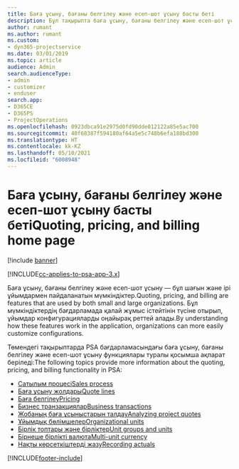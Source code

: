 ```yaml
---
title: Баға ұсыну, бағаны белгілеу және есеп-шот ұсыну басты беті
description: Бұл тақырыпта баға ұсыну, бағаны белгілеу және есеп-шот ұсыну туралы ақпарат беріледі.
author: rumant
ms.author: rumant
ms.custom:
- dyn365-projectservice
ms.date: 03/01/2019
ms.topic: article
audience: Admin
search.audienceType:
- admin
- customizer
- enduser
search.app:
- D365CE
- D365PS
- ProjectOperations
ms.openlocfilehash: 0923dbca91e2975d0fd90dde012122a85e5ac700
ms.sourcegitcommit: 40f68387f594180af64a5e5c748b6efa188bd300
ms.translationtype: HT
ms.contentlocale: kk-KZ
ms.lasthandoff: 05/10/2021
ms.locfileid: "6008948"
---
```

# <a name="quoting-pricing-and-billing-home-page"></a><span data-ttu-id="a776c-103">Баға ұсыну, бағаны белгілеу және есеп-шот ұсыну басты беті</span><span class="sxs-lookup"><span data-stu-id="a776c-103">Quoting, pricing, and billing home page</span></span>

[!include [banner](../includes/psa-now-project-operations.md)]

[!INCLUDE[cc-applies-to-psa-app-3.x](../includes/cc-applies-to-psa-app-3x.md)]

<span data-ttu-id="a776c-104">Баға ұсыну, бағаны белгілеу және есеп-шот ұсыну — бұл шағын және ірі ұйымдармен пайдаланатын мүмкіндіктер.</span><span class="sxs-lookup"><span data-stu-id="a776c-104">Quoting, pricing, and billing are features that are used by both small and large organizations.</span></span> <span data-ttu-id="a776c-105">Бұл мүмкіндіктердің бағдарламада қалай жұмыс істейтінін түсіне отырып, ұйымдар конфигурацияларды оңайырақ реттей алады.</span><span class="sxs-lookup"><span data-stu-id="a776c-105">By understanding how these features work in the application, organizations can more easily customize configurations.</span></span>

<span data-ttu-id="a776c-106">Төмендегі тақырыптарда PSA бағдарламасындағы баға ұсыну, бағаны белгілеу және есеп-шот ұсыну функциялары туралы қосымша ақпарат беріледі:</span><span class="sxs-lookup"><span data-stu-id="a776c-106">The following topics provide more information about the quoting, pricing, and billing functionality in PSA:</span></span>

- [<span data-ttu-id="a776c-107">Сатылым процесі</span><span class="sxs-lookup"><span data-stu-id="a776c-107">Sales process</span></span>](basic-sales-process.md)
- [<span data-ttu-id="a776c-108">Баға ұсыну жолдары</span><span class="sxs-lookup"><span data-stu-id="a776c-108">Quote lines</span></span>](basic-quote-lines.md)
- [<span data-ttu-id="a776c-109">Баға белгілеу</span><span class="sxs-lookup"><span data-stu-id="a776c-109">Pricing</span></span>](basic-pricing.md)
- [<span data-ttu-id="a776c-110">Бизнес транзакциялар</span><span class="sxs-lookup"><span data-stu-id="a776c-110">Business transactions</span></span>](basic-business-transactions.md)
- [<span data-ttu-id="a776c-111">Жобаның баға ұсыныстарын талдау</span><span class="sxs-lookup"><span data-stu-id="a776c-111">Analyzing project quotes</span></span>](basic-analyzing-quotes.md)
- [<span data-ttu-id="a776c-112">Ұйымдық бөлімшелер</span><span class="sxs-lookup"><span data-stu-id="a776c-112">Organizational units</span></span>](advanced-organizational.md)
- [<span data-ttu-id="a776c-113">Бірлік топтары және бірліктер</span><span class="sxs-lookup"><span data-stu-id="a776c-113">Unit groups and units</span></span>](advanced-units.md)
- [<span data-ttu-id="a776c-114">Бірнеше бірлікті валюта</span><span class="sxs-lookup"><span data-stu-id="a776c-114">Multi-unit currency</span></span>](advanced-currency.md)
- [<span data-ttu-id="a776c-115">Нақты көрсеткіштерді жазу</span><span class="sxs-lookup"><span data-stu-id="a776c-115">Recording actuals</span></span>](advanced-actuals.md)


[!INCLUDE[footer-include](../includes/footer-banner.md)]